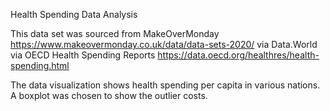 Health Spending Data Analysis 

This data set was sourced from MakeOverMonday https://www.makeovermonday.co.uk/data/data-sets-2020/ via Data.World via OECD Health Spending Reports https://data.oecd.org/healthres/health-spending.html

The data visualization shows health spending per capita in various nations. A boxplot was chosen to show the outlier costs.
